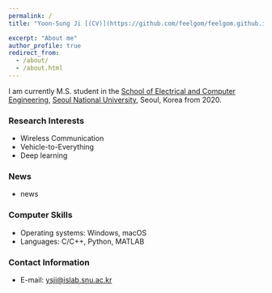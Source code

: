 ```yaml
---
permalink: /
title: "Yoon-Sung Ji [(CV)](https://github.com/feelgom/feelgom.github.io/raw/master/files/cv_ysji_snu.pdf)"

excerpt: "About me"
author_profile: true
redirect_from: 
  - /about/
  - /about.html
---
```


I am currently M.S. student in the [School of Electrical and Computer Engineering](https://ee.snu.ac.kr/), [Seoul National University](http://snu.ac.kr/), Seoul, Korea from 2020.

### Research Interests
* Wireless Communication
* Vehicle-to-Everything
* Deep learning

### News
* news

### Computer Skills
* Operating systems: Windows, macOS
* Languages: C/C++, Python, MATLAB

### Contact Information
* E-mail: ysji@islab.snu.ac.kr
